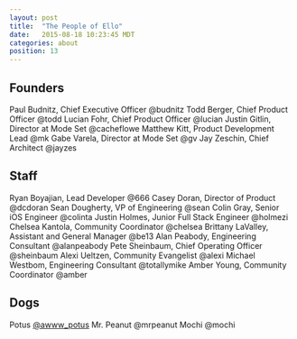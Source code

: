 ```yaml
---
layout: post
title:  "The People of Ello"
date:   2015-08-18 10:23:45 MDT
categories: about
position: 13
---
```


## Founders

Paul Budnitz, Chief Executive Officer @budnitz
Todd Berger, Chief Product Officer @todd
Lucian Fohr, Chief Product Officer @lucian
Justin Gitlin, Director at Mode Set @cacheflowe
Matthew Kitt, Product Development Lead @mk
Gabe Varela, Director at Mode Set @gv
Jay Zeschin, Chief Architect @jayzes

## Staff

Ryan Boyajian, Lead Developer @666
Casey Doran, Director of Product @dcdoran
Sean Dougherty, VP of Engineering @sean
Colin Gray, Senior iOS Engineer @colinta
Justin Holmes, Junior Full Stack Engineer @holmezi
Chelsea Kantola, Community Coordinator @chelsea
Brittany LaValley, Assistant and General Manager @be13
Alan Peabody, Engineering Consultant @alanpeabody
Pete Sheinbaum, Chief Operating Officer @sheinbaum
Alexi Ueltzen, Community Evangelist @alexi
Michael Westbom, Engineering Consultant @totallymike
Amber Young, Community Coordinator @amber

## Dogs

Potus [@awww_potus](https://ello.co/awww_potus)
Mr. Peanut @mrpeanut
Mochi @mochi
